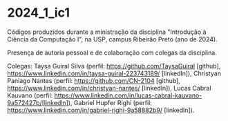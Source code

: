 # 2024_1_ic1

Códigos produzidos durante a ministração da disciplina "Introdução à Ciência da Computação I", na USP, campus Ribeirão Preto (ano de 2024).

Presença de autoria pessoal e de colaboração com colegas da disciplina.

Colegas: Taysa Guiral Silva (perfil: https://github.com/TaysaGuiral [github], https://www.linkedin.com/in/taysa-guiral-223743189/ [linkedln]), Christyan Paniago Nantes (perfil: https://github.com/CN-2104 [github], https://www.linkedin.com/in/christyan-nantes/ [linkedln]), Lucas Cabral Kauvano (perfil: https://www.linkedin.com/in/lucas-cabral-kauvano-9a572427b/[linkedln]), Gabriel Hupfer Righi (perfil: https://www.linkedin.com/in/gabriel-righi-9a58882b9/ [linkedln]).
